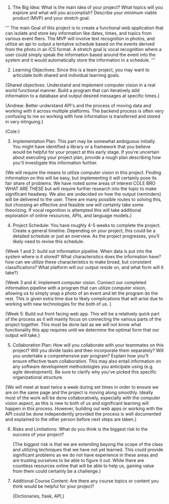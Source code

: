 1. The Big Idea: What is the main idea of your project? What topics will you explore and what will you accomplish? Describe your minimum viable product (MVP) and your stretch goal.

'''
  The main Goal of this project is to create a functional web application that can isolate and store key information like dates, times, and topics from various event fliers. The MVP will involve text recognition in photos, and utilize an api to output a tentative schedule based on the events derived from the photo in an ICS format. A stretch goal is vocal recognition where a user could simply speak the information based around the event into the system and it would automatically store the information in a schedule.
  '''

2. Learning Objectives: Since this is a team project, you may want to articulate both shared and individual learning goals.

{Shared objectives: Understand and implement computer vision in a real world functional manner. Build a program that can iteratively add information to a database and output desired messages at specific times.}

{Andrew: Better understand API's and the process of moving data and working with it across multiple platforms. The backend process is often very confusing to me so working with how information is transferred and stored in very intriguing.}

{Cole:}

3. Implementation Plan: This part may be somewhat ambiguous initially. You might have identified a library or a framework that you believe would be helpful for your project at this early stage. If you're uncertain about executing your project plan, provide a rough plan describing how you'll investigate this information further.

  {We will require the means to utilize computer vision in this project. Finding information on this will be easy, but implementing it will certainly pose its fair share of problems. We have noted some areas of interest COLE BRO WHAT ARE THESE but will require further research into the topic to make significant headway. We also are undecided on how the output (reminders) will be delivered to the user. There are many possible routes to solving this, but choosing an effective and feasible one will certainly take some theorizing. If vocal regonition is attempted this will take additional exploration of online resources, APIs, and language models.}

4. Project Schedule: You have roughly 4-5 weeks to complete the project. Create a general timeline. Depending on your project, this could be a detailed schedule or just an overview. As the project progresses, you’ll likely need to revise this schedule.

{Week 1 and 2: build out information pipeline. When data is put into the system where is it stored? What characteristics does the information have? how can we utilize these characteristics to make broad, but consistent classifications? What platform will our output reside on, and  what form will it take?}

{Week 3 and 4: Implement computer vision. Connect our completed information pipeline with a program that can utilize computer vision, allowing us to simply snap a photo of an event and let the program do the rest. This is given extra time due to likely complications that will arise due to working with new technologies for the both of us. }

{Week 5: Build out front facing web app. This will be a relatively quick part of the process as it will mainly focus on connecting the various parts of the project together. This must be done last as we will not know what functionality this app requires until we determine the optimal form that our output will take.}

5. Collaboration Plan: How will you collaborate with your teammates on this project? Will you divide tasks and then incorporate them separately? Will you undertake a comprehensive pair program? Explain how you'll ensure effective team collaboration. This may also entail information on any software development methodologies you anticipate using (e.g. agile development). Be sure to clarify why you've picked this specific organizational structure.

  {We will meet at least twice a week during set times in order to ensure we are on the same page and the project is moving along smoothly. Ideally most of the work will be done collaboratively, especially with the computer vision aspect, as this is new to both of us and significant learning will happen in this process. However, building out web apps or working with the API could be done independently provided the process is well documented and explained to the other person before next steps are taken.}

6. Risks and Limitations: What do you think is the biggest risk to the success of your project?

   {The biggest risk is that we are extending beyong the scope of the class and utilizing techniques that we have not yet learned. This could provide significant problems as we do not have experience in these areas and are trusting ourselves to be able to figure it out. While there are countless resources online that will be able to help us, gaining value from them could certainly be a challenge.}


7. Additional Course Content: Are there any course topics or content you think would be helpful for your project?

    {Dictionaries, flask, API,}
